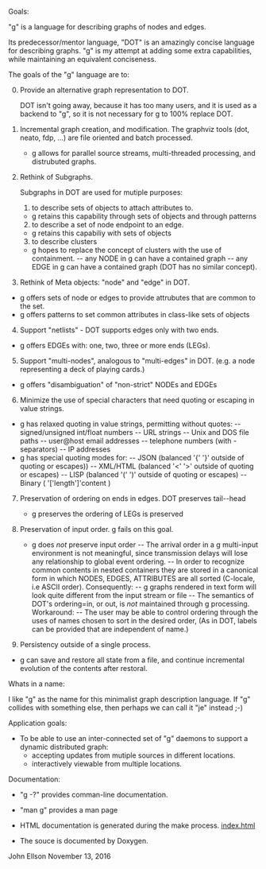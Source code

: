 Goals:

"g" is a language for describing graphs of nodes and edges.

Its predecessor/mentor language, "DOT" is an amazingly concise language for
describing graphs.  "g" is my attempt at adding some extra capabilities,
while maintaining an equivalent conciseness.

The goals of the "g" language are to:

0. Provide an alternative graph representation to DOT.

   DOT isn't going away, because it has too many users,
   and it is used as a backend to "g", so it is not necessary for g
   to 100% replace DOT.

1. Incremental graph creation, and modification.
   The graphviz tools (dot, neato, fdp, ...) are file oriented and
   batch processed.

   - g allows for parallel source streams, multi-threaded processing,
       and distrubuted graphs.

2. Rethink of Subgraphs.

   Subgraphs in DOT are used for mutiple purposes:

   1. to describe sets of objects to attach attributes to.
	- g retains this capability through sets of objects and through patterns

   2. to describe a set of node endpoint to an edge.
	- g retains this capabiliy with sets of objects

   3. to describe clusters
	- g hopes to replace the concept of clusters with the use of containment.
        -- any NODE in g can have a contained graph
	-- any EDGE in g can have a contained graph (DOT has no similar concept).

3. Rethink of Meta objects:  "node" and "edge" in DOT.
  - g offers sets of node or edges to provide attrubutes that are common to the set.
  - g offers patterns to set common attributes in class-like sets of objects

4. Support "netlists"  - DOT supports edges only with two ends.
  - g offers EDGEs with: one, two, three or more ends (LEGs).

5. Support "multi-nodes", analogous to "multi-edges" in DOT.
     (e.g. a node representing a deck of playing cards.)
  - g offers "disambiguation" of "non-strict" NODEs and EDGEs

6. Minimize the use of special characters that need quoting or escaping in value strings.
  - g has relaxed quoting in value strings, permitting without quotes:
      -- signed/unsigned int/float numbers
      -- URL strings
      -- Unix and DOS file paths
      -- user@host email addresses
      -- telephone numbers (with - separators)
      -- IP addresses
  - g has special quoting modes for:
      -- JSON  (balanced '{' '}' outside of quoting or escapes))
      -- XML/HTML  (balanced '<' '>' outside of quoting or escapes)
      -- LISP  (balanced '(' ')' outside of quoting or escapes)
      -- Binary    ( '['length']'content )
   
7. Preservation of ordering on ends in edges. DOT preserves tail--head
   - g preserves the ordering of LEGs is preserved

8. Preservation of input order.  g fails on this goal.
   - g does *not* preserve input order
       -- The arrival order in a g multi-input environment
       is not meaningful, since transmission delays will lose
       any relationship to global event ordering.
       -- In order to recognize common contents in nested containers
       they are stored in a canonical form in which NODES, EDGES, ATTRIBUTES
       are all sorted (C-locale, i.e ASCII order).
   Consequently:
      -- g graphs rendered in text form will look quite different
      from the input stream or file
      -- The semantics of DOT's ordering=in, or out, is *not* maintained
      through g processing.
   Workaround:
      -- The user may be able to control ordering through the uses
      of names chosen to sort in the desired order,
      (As in DOT, labels can be provided that are independent of name.)

9. Persistency outside of a single process.
  - g can save and restore all state from a file, and continue
    incremental evolution of the contents after restoral.

   

Whats in a name:

I like "g" as the name for this minimalist graph description language.
If "g" collides with something else, then perhaps we can call it "je"
instead ;-)


Application goals:

- To be able to use an inter-connected set of "g" daemons to support a dynamic distributed graph:
	- accepting updates from mutiple sources in different locations.
	- interactively viewable from multiple locations.


Documentation:

- "g -?" provides comman-line documentation.

- "man g" provides a man page

- HTML documentation is generated during the make process.
	<a href="index.html">index.html</a>

- The souce is documented by Doxygen.

John Ellson   November 13, 2016
